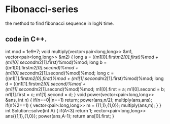 # Fibonacci-series
the method to find fibonacci sequence in logN time.

## code in C++.



int mod = 1e9+7;
void multiply(vector<pair<long,long>> &m1, vector<pair<long,long>> &m2) {
    long a = ((m1[0].first*m2[0].first)%mod + (m1[0].second*m2[1].first)%mod)%mod;
    long b = ((m1[0].first*m2[0].second)%mod + (m1[0].second*m2[1].second)%mod)%mod;
    long c = ((m1[1].first*m2[0].first)%mod + (m1[1].second*m2[1].first)%mod)%mod;
    long d = ((m1[1].first*m2[0].second)%mod + (m1[1].second*m2[1].second)%mod)%mod;
    m1[0].first = a;
    m1[0].second = b;
    m1[1].first = c;
    m1[1].second = d;
}
void power(vector<pair<long,long>> &ans, int n) {
    if(n==0||n==1) return;
    power(ans,n/2);
    multiply(ans,ans);
    if(n%2==1) {
        vector<pair<long,long>> m = {{1,1},{1,0}};
        multiply(ans,m);
    }
}
int Solution::solve(int A) {
    if(A<3) return 1;
    vector<pair<long,long>> ans{{1,1},{1,0}};
    power(ans,A-1);
    return ans[0].first;
}

